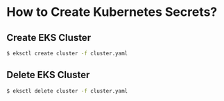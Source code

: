 # How to Create Kubernetes Secrets?

## Create EKS Cluster
```bash
$ eksctl create cluster -f cluster.yaml
```

## Delete EKS Cluster
```bash
$ eksctl delete cluster -f cluster.yaml
```